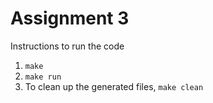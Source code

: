 # Assignment 3

Instructions to run the code

1. `make`
2. `make run`
3. To clean up the generated files, `make clean`